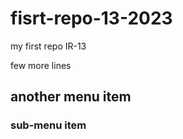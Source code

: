 # fisrt-repo-13-2023

my first repo IR-13


few more lines

## another menu item

### sub-menu item
